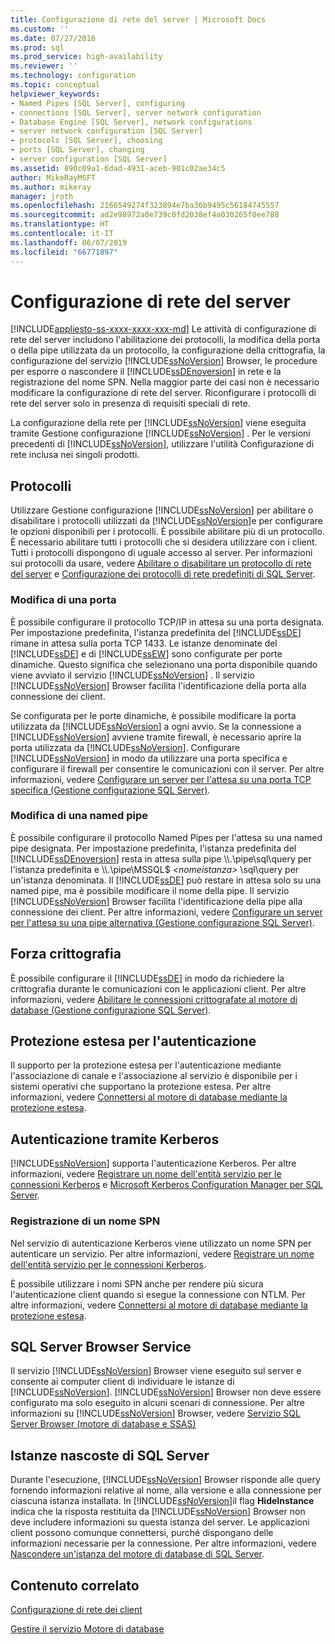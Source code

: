 ```yaml
---
title: Configurazione di rete del server | Microsoft Docs
ms.custom: ''
ms.date: 07/27/2016
ms.prod: sql
ms.prod_service: high-availability
ms.reviewer: ''
ms.technology: configuration
ms.topic: conceptual
helpviewer_keywords:
- Named Pipes [SQL Server], configuring
- connections [SQL Server], server network configuration
- Database Engine [SQL Server], network configurations
- server network configuration [SQL Server]
- protocols [SQL Server], choosing
- ports [SQL Server], changing
- server configuration [SQL Server]
ms.assetid: 890c09a1-6dad-4931-aceb-901c02ae34c5
author: MikeRayMSFT
ms.author: mikeray
manager: jroth
ms.openlocfilehash: 2166549274f323894e7ba36b9495c56184745557
ms.sourcegitcommit: ad2e98972a0e739c0fd2038ef4a030265f0ee788
ms.translationtype: HT
ms.contentlocale: it-IT
ms.lasthandoff: 06/07/2019
ms.locfileid: "66771897"
---
```

# <a name="server-network-configuration"></a>Configurazione di rete del server
[!INCLUDE[appliesto-ss-xxxx-xxxx-xxx-md](../../includes/appliesto-ss-xxxx-xxxx-xxx-md.md)]
  Le attività di configurazione di rete del server includono l'abilitazione dei protocolli, la modifica della porta o della pipe utilizzata da un protocollo, la configurazione della crittografia, la configurazione del servizio [!INCLUDE[ssNoVersion](../../includes/ssnoversion-md.md)] Browser, le procedure per esporre o nascondere il [!INCLUDE[ssDEnoversion](../../includes/ssdenoversion-md.md)] in rete e la registrazione del nome SPN. Nella maggior parte dei casi non è necessario modificare la configurazione di rete del server. Riconfigurare i protocolli di rete del server solo in presenza di requisiti speciali di rete.  
  
 La configurazione della rete per [!INCLUDE[ssNoVersion](../../includes/ssnoversion-md.md)] viene eseguita tramite Gestione configurazione [!INCLUDE[ssNoVersion](../../includes/ssnoversion-md.md)] . Per le versioni precedenti di [!INCLUDE[ssNoVersion](../../includes/ssnoversion-md.md)], utilizzare l'utilità Configurazione di rete inclusa nei singoli prodotti.  
  
## <a name="protocols"></a>Protocolli  
 Utilizzare Gestione configurazione [!INCLUDE[ssNoVersion](../../includes/ssnoversion-md.md)] per abilitare o disabilitare i protocolli utilizzati da [!INCLUDE[ssNoVersion](../../includes/ssnoversion-md.md)]e per configurare le opzioni disponibili per i protocolli. È possibile abilitare più di un protocollo. È necessario abilitare tutti i protocolli che si desidera utilizzare con i client. Tutti i protocolli dispongono di uguale accesso al server. Per informazioni sui protocolli da usare, vedere [Abilitare o disabilitare un protocollo di rete del server](../../database-engine/configure-windows/enable-or-disable-a-server-network-protocol.md) e [Configurazione dei protocolli di rete predefiniti di SQL Server](../../database-engine/configure-windows/default-sql-server-network-protocol-configuration.md).  
  
### <a name="changing-a-port"></a>Modifica di una porta  
 È possibile configurare il protocollo TCP/IP in attesa su una porta designata. Per impostazione predefinita, l'istanza predefinita del [!INCLUDE[ssDE](../../includes/ssde-md.md)] rimane in attesa sulla porta TCP 1433. Le istanze denominate del [!INCLUDE[ssDE](../../includes/ssde-md.md)] e di [!INCLUDE[ssEW](../../includes/ssew-md.md)] sono configurate per porte dinamiche. Questo significa che selezionano una porta disponibile quando viene avviato il servizio [!INCLUDE[ssNoVersion](../../includes/ssnoversion-md.md)] . Il servizio [!INCLUDE[ssNoVersion](../../includes/ssnoversion-md.md)] Browser facilita l'identificazione della porta alla connessione dei client.  
  
 Se configurata per le porte dinamiche, è possibile modificare la porta utilizzata da [!INCLUDE[ssNoVersion](../../includes/ssnoversion-md.md)] a ogni avvio. Se la connessione a [!INCLUDE[ssNoVersion](../../includes/ssnoversion-md.md)] avviene tramite firewall, è necessario aprire la porta utilizzata da [!INCLUDE[ssNoVersion](../../includes/ssnoversion-md.md)]. Configurare [!INCLUDE[ssNoVersion](../../includes/ssnoversion-md.md)] in modo da utilizzare una porta specifica e configurare il firewall per consentire le comunicazioni con il server. Per altre informazioni, vedere [Configurare un server per l'attesa su una porta TCP specifica &#40;Gestione configurazione SQL Server&#41;](../../database-engine/configure-windows/configure-a-server-to-listen-on-a-specific-tcp-port.md).  
  
### <a name="changing-a-named-pipe"></a>Modifica di una named pipe  
 È possibile configurare il protocollo Named Pipes per l'attesa su una named pipe designata. Per impostazione predefinita, l'istanza predefinita del [!INCLUDE[ssDEnoversion](../../includes/ssdenoversion-md.md)] resta in attesa sulla pipe \\\\.\pipe\sql\query per l'istanza predefinita e \\\\.\pipe\MSSQL$ *\<nomeistanza>* \sql\query per un'istanza denominata. Il [!INCLUDE[ssDE](../../includes/ssde-md.md)] può restare in attesa solo su una named pipe, ma è possibile modificare il nome della pipe. Il servizio [!INCLUDE[ssNoVersion](../../includes/ssnoversion-md.md)] Browser facilita l'identificazione della pipe alla connessione dei client. Per altre informazioni, vedere [Configurare un server per l'attesa su una pipe alternativa &#40;Gestione configurazione SQL Server&#41;](../../database-engine/configure-windows/configure-a-server-to-listen-on-an-alternate-pipe.md).  
  
## <a name="force-encryption"></a>Forza crittografia  
 È possibile configurare il [!INCLUDE[ssDE](../../includes/ssde-md.md)] in modo da richiedere la crittografia durante le comunicazioni con le applicazioni client. Per altre informazioni, vedere [Abilitare le connessioni crittografate al motore di database &#40;Gestione configurazione SQL Server&#41;](../../database-engine/configure-windows/enable-encrypted-connections-to-the-database-engine.md).  
  
## <a name="extended-protection-for-authentication"></a>Protezione estesa per l'autenticazione  
 Il supporto per la protezione estesa per l'autenticazione mediante l'associazione di canale e l'associazione al servizio è disponibile per i sistemi operativi che supportano la protezione estesa. Per altre informazioni, vedere [Connettersi al motore di database mediante la protezione estesa](../../database-engine/configure-windows/connect-to-the-database-engine-using-extended-protection.md).  
  
## <a name="authenticating-by-using-kerberos"></a>Autenticazione tramite Kerberos  
 [!INCLUDE[ssNoVersion](../../includes/ssnoversion-md.md)] supporta l'autenticazione Kerberos. Per altre informazioni, vedere [Registrare un nome dell'entità servizio per le connessioni Kerberos](../../database-engine/configure-windows/register-a-service-principal-name-for-kerberos-connections.md) e [Microsoft Kerberos Configuration Manager per SQL Server](https://www.microsoft.com/download/details.aspx?id=39046).  
  
### <a name="registering-a-server-principal-name-spn"></a>Registrazione di un nome SPN  
 Nel servizio di autenticazione Kerberos viene utilizzato un nome SPN per autenticare un servizio. Per altre informazioni, vedere [Registrare un nome dell'entità servizio per le connessioni Kerberos](../../database-engine/configure-windows/register-a-service-principal-name-for-kerberos-connections.md).  
  
 È possibile utilizzare i nomi SPN anche per rendere più sicura l'autenticazione client quando si esegue la connessione con NTLM. Per altre informazioni, vedere [Connettersi al motore di database mediante la protezione estesa](../../database-engine/configure-windows/connect-to-the-database-engine-using-extended-protection.md).  
  
## <a name="sql-server-browser-service"></a>SQL Server Browser Service  
 Il servizio [!INCLUDE[ssNoVersion](../../includes/ssnoversion-md.md)] Browser viene eseguito sul server e consente ai computer client di individuare le istanze di [!INCLUDE[ssNoVersion](../../includes/ssnoversion-md.md)]. [!INCLUDE[ssNoVersion](../../includes/ssnoversion-md.md)] Browser non deve essere configurato ma solo eseguito in alcuni scenari di connessione. Per altre informazioni su [!INCLUDE[ssNoVersion](../../includes/ssnoversion-md.md)] Browser, vedere [Servizio SQL Server Browser &#40;motore di database e SSAS&#41;](../../database-engine/configure-windows/sql-server-browser-service-database-engine-and-ssas.md)  
  
## <a name="hiding-sql-server"></a>Istanze nascoste di SQL Server  
 Durante l'esecuzione, [!INCLUDE[ssNoVersion](../../includes/ssnoversion-md.md)] Browser risponde alle query fornendo informazioni relative al nome, alla versione e alla connessione per ciascuna istanza installata. In [!INCLUDE[ssNoVersion](../../includes/ssnoversion-md.md)]il flag **HideInstance** indica che la risposta restituita da [!INCLUDE[ssNoVersion](../../includes/ssnoversion-md.md)] Browser non deve includere informazioni su questa istanza del server. Le applicazioni client possono comunque connettersi, purché dispongano delle informazioni necessarie per la connessione. Per altre informazioni, vedere [Nascondere un'istanza del motore di database di SQL Server](../../database-engine/configure-windows/hide-an-instance-of-sql-server-database-engine.md).  
  
## <a name="related-content"></a>Contenuto correlato  
 [Configurazione di rete dei client](../../database-engine/configure-windows/client-network-configuration.md)  
  
 [Gestire il servizio Motore di database](../../database-engine/configure-windows/manage-the-database-engine-services.md)  
  
  
